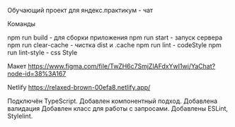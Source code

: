 Обучающий проект для яндекс.практикум - чат

Команды

npm run build - для сборки приложения
npm run start - запуск сервера
npm run clear-cache - чистка dist и .cache
npm run lint - codeStyle
npm run lint-style - css Style

Макет https://www.figma.com/file/TwZH6c7SmjZlAFdxYwI1wi/YaChat?node-id=38%3A167

Netlify https://relaxed-brown-00efa8.netlify.app/


Подключён TypeScript.
Добавлен компонентный подход.
Добавлена валидация
Добавлен класс для работы с запросами.
Добавлены ESLint, Stylelint.
